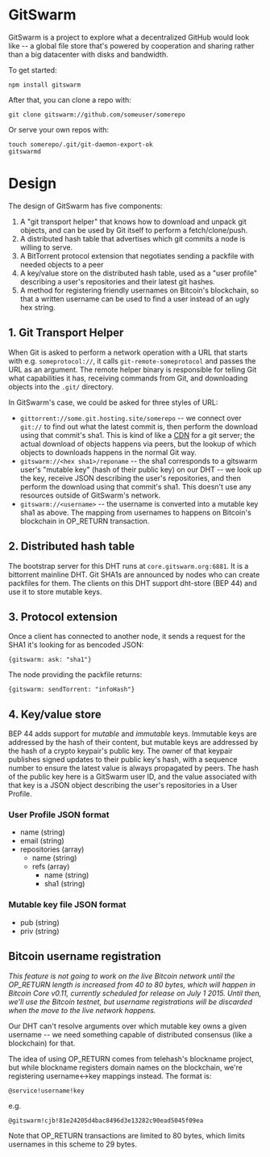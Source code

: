 GitSwarm
========

GitSwarm is a project to explore what a decentralized GitHub would look like -- a global file store that's powered by cooperation and sharing rather than a big datacenter with disks and bandwidth.

To get started:
```
npm install gitswarm
```
After that, you can clone a repo with:
```
git clone gitswarm://github.com/someuser/somerepo
```
Or serve your own repos with:
```
touch somerepo/.git/git-daemon-export-ok
gitswarmd
```

# Design

The design of GitSwarm has five components:
1. A "git transport helper" that knows how to download and unpack git objects, and can be used by Git itself to perform a fetch/clone/push.
1. A distributed hash table that advertises which git commits a node is willing to serve.
1. A BitTorrent protocol extension that negotiates sending a packfile with needed objects to a peer
1. A key/value store on the distributed hash table, used as a "user profile" describing a user's repositories and their latest git hashes.
1. A method for registering friendly usernames on Bitcoin's blockchain, so that a written username can be used to find a user instead of an ugly hex string.

## 1. Git Transport Helper

When Git is asked to perform a network operation with a URL that starts with e.g. `someprotocol://`, it calls `git-remote-someprotocol` and passes the URL as an argument.  The remote helper binary is responsible for telling Git what capabilities it has, receiving commands from Git, and downloading objects into the `.git/` directory.

In GitSwarm's case, we could be asked for three styles of URL:
* `gittorrent://some.git.hosting.site/somerepo` -- we connect over `git://` to find out what the latest commit is, then perform the download using that commit's sha1.  This is kind of like a [CDN](CDN) for a git server; the actual download of objects happens via peers, but the lookup of which objects to downloads happens in the normal Git way.
* `gitswarm://<hex sha1>/reponame` -- the sha1 corresponds to a gitswarm user's "mutable key" (hash of their public key) on our DHT -- we look up the key, receive JSON describing the user's repositories, and then perform the download using that commit's sha1.  This doesn't use any resources outside of GitSwarm's network.
* `gitswarm://<username>` -- the username is converted into a mutable key sha1 as above.  The mapping from usernames to  happens on Bitcoin's blockchain in OP_RETURN transaction.

## 2. Distributed hash table

The bootstrap server for this DHT runs at `core.gitswarm.org:6881`.  It is a bittorrent mainline DHT.  Git SHA1s are announced by nodes who can create packfiles for them.  The clients on this DHT support dht-store (BEP 44) and use it to store mutable keys.

## 3. Protocol extension

Once a client has connected to another node, it sends a request for the SHA1 it's looking for as bencoded JSON:
```
{gitswarm: ask: "sha1"}
```
The node providing the packfile returns:
```
{gitswarm: sendTorrent: "infoHash"}
```

## 4. Key/value store
BEP 44 adds support for *mutable* and *immutable* keys.  Immutable keys are addressed by the hash of their content, but mutable keys are addressed by the hash of a crypto keypair's public key.  The owner of that keypair publishes signed updates to their public key's hash, with a sequence number to ensure the latest value is always propagated by peers.  The hash of the public key here is a GitSwarm user ID, and the value associated with that key is a JSON object describing the user's repositories in a User Profile.

### User Profile JSON format
* name (string)
* email (string)
* repositories (array)
  * name (string)
  * refs (array)
    * name (string)
    * sha1 (string)

### Mutable key file JSON format
* pub (string)
* priv (string)

## Bitcoin username registration

*This feature is not going to work on the live Bitcoin network until the OP_RETURN length is increased from 40 to 80 bytes, which will happen in Bitcoin Core v0.11, currently scheduled for release on July 1 2015.  Until then, we'll use the Bitcoin testnet, but username registrations will be discarded when the move to the live network happens.*

Our DHT can't resolve arguments over which mutable key owns a given username -- we need something capable of distributed consensus (like a blockchain) for that.

The idea of using OP_RETURN comes from telehash's blockname project, but while blockname registers domain names on the blockchain, we're registering username<->key mappings instead.  The format is:
```
@service!username!key
```
e.g.
```
@gitswarm!cjb!81e24205d4bac8496d3e13282c90ead5045f09ea
```

Note that OP_RETURN transactions are limited to 80 bytes, which limits usernames in this scheme to 29 bytes.
